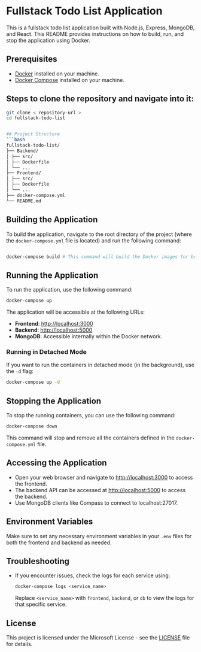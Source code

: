 ﻿# Fullstack Todo List Application

This is a fullstack todo list application built with Node.js, Express, MongoDB, and React. This README provides instructions on how to build, run, and stop the application using Docker.

## Prerequisites

- [Docker](https://www.docker.com/get-started) installed on your machine.
- [Docker Compose](https://docs.docker.com/compose/install/) installed on your machine.



## Steps to clone the repository and navigate into it:
```bash
git clone < repository-url >
cd fullstack-todo-list


## Project Structure
```bash
fullstack-todo-list/
├── Backend/
│ ├── src/
│ ├── Dockerfile
│ └── ...
├── Frontend/
│ ├── src/
│ ├── Dockerfile
│ └── ...
├── docker-compose.yml
└── README.md
```

## Building the Application

To build the application, navigate to the root directory of the project (where the `docker-compose.yml` file is located) and run the following command:

```bash

docker-compose build # This command will build the Docker images for both the frontend and backend services.
```



## Running the Application

To run the application, use the following command:

```bash
docker-compose up
```

The application will be accessible at the following URLs:

- **Frontend**: [http://localhost:3000](http://localhost:3000)
- **Backend**: [http://localhost:5000](http://localhost:5000)
- **MongoDB**: Accessible internally within the Docker network.


### Running in Detached Mode

If you want to run the containers in detached mode (in the background), use the `-d` flag:
```bash
docker-compose up -d
```

## Stopping the Application

To stop the running containers, you can use the following command:
```bash
docker-compose down
```
This command will stop and remove all the containers defined in the `docker-compose.yml` file.


## Accessing the Application

- Open your web browser and navigate to [http://localhost:3000](http://localhost:3000) to access the frontend.
- The backend API can be accessed at [http://localhost:5000](http://localhost:5000) to access the backend.
- Use MongoDB clients like Compass to connect to localhost:27017. 

## Environment Variables

Make sure to set any necessary environment variables in your `.env` files for both the frontend and backend as needed.


## Troubleshooting

- If you encounter issues, check the logs for each service using:
 
  ```bash
  docker-compose logs <service_name>
  ```
  Replace `<service_name>` with `frontend`, `backend`, or `db` to view the logs for that specific service.

## License

This project is licensed under the Microsoft License - see the [LICENSE](LICENSE) file for details.


